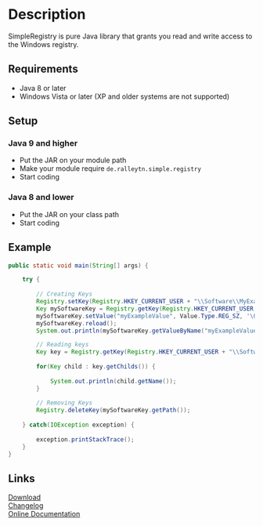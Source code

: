 # Description

SimpleRegistry is pure Java library that grants you read and write access to the Windows registry.

## Requirements

- Java 8 or later
- Windows Vista or later (XP and older systems are not supported)

## Setup

### Java 9 and higher

- Put the JAR on your module path
- Make your module require `de.ralleytn.simple.registry`
- Start coding

### Java 8 and lower

- Put the JAR on your class path
- Start coding

## Example

```java
public static void main(String[] args) {

	try {
	
		// Creating Keys
		Registry.setKey(Registry.HKEY_CURRENT_USER + "\\Software\\MyExampleSoftware");
		Key mySoftwareKey = Registry.getKey(Registry.HKEY_CURRENT_USER + "\\Software\\MyExampleSoftware");
		mySoftwareKey.setValue("myExampleValue", Value.Type.REG_SZ, '\0', "Hello World!");
		mySoftwareKey.reload();
		System.out.println(mySoftwareKey.getValueByName("myExampleValue"));

		// Reading keys
		Key key = Registry.getKey(Registry.HKEY_CURRENT_USER + "\\Software");
	
		for(Key child : key.getChilds()) {
	
			System.out.println(child.getName());
		}
	
		// Removing Keys
		Registry.deleteKey(mySoftwareKey.getPath());
	
	} catch(IOException exception) {
	
		exception.printStackTrace();
	}
}
```

## Links

[Download](https://github.com/RalleYTN/SimpleRegistry/releases)    
[Changelog](https://github.com/RalleYTN/SimpleRegistry/blob/master/CHANGELOG.md)    
[Online Documentation](https://ralleytn.github.io/SimpleRegistry/)